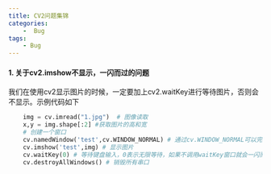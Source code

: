 ```yaml
---
title: CV2问题集锦
categories:
    -  Bug
tags:
    - Bug
---
```


#### 1.  关于cv2.imshow不显示，一闪而过的问题

我们在使用cv2显示图片的时候，一定要加上cv2.waitKey进行等待图片，否则会不显示。示例代码如下

```python
    img = cv.imread("1.jpg")  # 图像读取
    x,y = img.shape[:2] #获取图片的高和宽
    # 创建一个窗口
    cv.namedWindow('test',cv.WINDOW_NORMAL) # 通过cv.WINDOW_NORMAL可以完整显示图片
    cv.imshow('test',img) # 显示图片
    cv.waitKey(0) # 等待键盘输入，0表示无限等待，如果不调用waitKey窗口就会一闪而过，看不到任何图片
    cv.destroyAllWindows() # 销毁所有串口
```